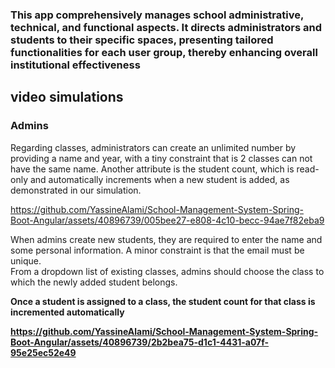 <h3>This app comprehensively manages school administrative, technical, and functional aspects. It directs administrators and students to their specific spaces, presenting tailored functionalities for each user group, thereby enhancing overall institutional effectiveness </h2>

<h2>video simulations</h2>
<h3>Admins</h3>


Regarding classes, administrators can create an unlimited number by providing a name and year, with a tiny constraint that is 2 classes can not have the same name. Another attribute is the student count, which is read-only and automatically increments when a new student is added, as demonstrated in our simulation.

https://github.com/YassineAlami/School-Management-System-Spring-Boot-Angular/assets/40896739/005bee27-e808-4c10-becc-94ae7f82eba9



When admins create new students, they are required to enter the name and some personal information. A minor constraint is that the email must be unique. <br>
From a dropdown list of existing classes, admins should choose the class to which the newly added student belongs. <br>

<b>Once a student is assigned to a class, the student count for that class is incremented automatically <b><br>

https://github.com/YassineAlami/School-Management-System-Spring-Boot-Angular/assets/40896739/2b2bea75-d1c1-4431-a07f-95e25ec52e49




